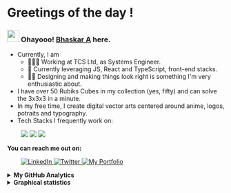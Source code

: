 # Greetings of the day !
 
### <img src="https://media.giphy.com/media/hvRJCLFzcasrR4ia7z/giphy.gif" width="28">   Ohayooo! [Bhaskar A](https://portfolio-ba.netlify.app/) here. 

- Currently, I am
    - 👨🏼‍🎓 Working at TCS Ltd, as Systems Engineer.
    - 🧰 Currently leveraging JS, React and TypeScript, front-end stacks.
    - 👩‍💻 Designing and making things look right is something I'm very enthusiastic about.
- I have over 50 Rubiks Cubes in my collection (yes, fifty) and can solve the 3x3x3 in a minute.
- In my free time, I create digital vector arts centered around anime, logos, potraits and typography.
- Tech Stacks I frequently work on:
<p>

&emsp;&emsp;
    <img src="https://img.shields.io/badge/JavaScript-323330?style=for-the-badge&logo=javascript&logoColor=F7DF1E">
    <img src="https://img.shields.io/badge/HTML5-E34F26?style=for-the-badge&logo=html5&logoColor=white">
    <img src="https://img.shields.io/badge/Adobe%20Illustrator-FF9A00?style=for-the-badge&logo=adobe%20illustrator&logoColor=white" >


</p> 

<strong>You can reach me out on:</strong>
<p> &emsp;&emsp;
    <a href="https://www.linkedin.com/in/bhaskar-agrawal-598b5a16b/" target="_blank">
        <img alt="LinkedIn" title="LinkedIn" src="https://img.shields.io/badge/-LinkedIn-0A66C2?style=for-the-badge&logo=linkedin&logoColor=white"/>
    </a>
    <a href="https://twitter.com/BAgrawal6
" target="_blank">
        <img alt="Twitter" title="Twitter" src="https://img.shields.io/badge/-Twitter-1A91DA?style=for-the-badge&logo=twitter&logoColor=white"/>
    </a>
    <a href="https://portfolio-ba.netlify.app/
" target="_blank">
        <img alt="My Portfolio" title="Portfolio Website" src="https://img.shields.io/badge/-My%20Portfolio-D2D2D2?style=for-the-badge&logoColor=white"/>
    </a>
</p>


<details>
    <summary>
        <strong>My GitHub Analytics</strong>
    </summary>
    <p>
        <br />&emsp;
        <img src="https://github-readme-stats.vercel.app/api?username=iONBain" alt="Bhaskar Agrawal's Overall GitHub Stats" width="45%" />&emsp;&emsp;
        <img src="https://github-readme-streak-stats.herokuapp.com/?user=iONBain" alt="Bhaskar Agrawal's GitHub Streak Stats" width="45%" />
        <br />&emsp;
        <strong>Credits</strong>:&nbsp;
        (1) <a href="https://github.com/anuraghazra" target="_blank">Anurag Hazra's</a> 
            <em><a href="https://github.com/anuraghazra/github-readme-stats" target="_blank">GitHub Readme Stats</a></em>
        <br />&emsp;&emsp;&emsp;&emsp;&emsp;
        (2) <a href="https://github.com/DenverCoder1" target="_blank">Jonah Lawrence's</a> 
            <em><a href="https://github.com/DenverCoder1/github-readme-streak-stats" target="_blank">GitHub Readme Streak Stats</a></em>
    </p>
</details> 
<details>
    <summary>
        <strong>Graphical statistics</strong>
    </summary>
    <p>
        <br />&emsp;
        <img src="https://github-profile-summary-cards.vercel.app/api/cards/profile-details?username=iONBain&theme=vue" alt="Bhaskar Agrawal's Overall GitHub Stats" width="45%" />
        <br />&emsp;
        </p>
        </details>
